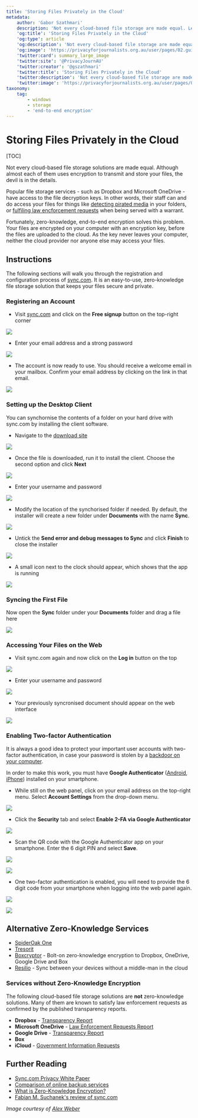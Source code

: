 ```yaml
---
title: 'Storing Files Privately in the Cloud'
metadata:
    author: 'Gabor Szathmari'
    description: 'Not every cloud-based file storage are made equal. Learn to install sync.com that keeps your files private from the prying eyes.'
    'og:title': 'Storing Files Privately in the Cloud'
    'og:type': article
    'og:description': 'Not every cloud-based file storage are made equal. Learn to install sync.com to keep your files private from the prying eyes.'
    'og:image': 'https://privacyforjournalists.org.au/user/pages/02.guides/09.storing-files-privately-in-the-cloud/social-facebook.png'
    'twitter:card': summary_large_image
    'twitter:site': '@PrivacyJournAU'
    'twitter:creator': '@gszathmari'
    'twitter:title': 'Storing Files Privately in the Cloud'
    'twitter:description': 'Not every cloud-based file storage are made equal. Learn to install sync.com that keeps your files private from the prying eyes.'
    'twitter:image': 'https://privacyforjournalists.org.au/user/pages/02.guides/09.storing-files-privately-in-the-cloud/social-twitter.png'
taxonomy:
    tag:
        - windows
        - storage
        - 'end-to-end encryption'
---
```


# Storing Files Privately in the Cloud

[TOC]

Not every cloud-based file storage solutions are made equal. Although almost each of them uses encryption to transmit and store your files, the devil is in the details. 

Popular file storage services - such as Dropbox and Microsoft OneDrive - have access to the file decryption keys. In other words, their staff can and do access your files for things like [detecting pirated media](http://www.wired.co.uk/article/dropbox-dmca-position?target=_blank) in your folders, or [fulfiling law encforcement requests](#services-without-zero-knowledge-...) when being served with a warrant.

Fortunately, zero-knowledge, end-to-end encryption solves this problem. Your files are encrypted on your computer with an encryption key, before the files are uploaded to the cloud. As the key never leaves your computer, neither the cloud provider nor anyone else may access your files.

## Instructions

The following sections will walk you through the registration and configuration process of [sync.com](https://www.sync.com/?target=_blank). It is an easy-to-use, zero-knowledge file storage solution that keeps your files secure and private.

### Registering an Account

* Visit [sync.com](https://www.sync.com/?target=_blank) and click on the **Free signup** button on the top-right corner

![](sync_main_page.PNG?lightbox&cropResize=800,800)

* Enter your email address and a strong password

![](registering_an_account.PNG?lightbox&cropResize=800,800)

* The account is now ready to use. You should receive a welcome email in your mailbox. Confirm your email address by clicking on the link in that email.

![](registration_complete.PNG?lightbox&cropResize=800,800)

### Setting up the Desktop Client

You can synchornise the contents of a folder on your hard drive with sync.com by installing the client software.

* Navigate to the [download site](https://www.sync.com/install/?target=_blank)

![](downloading_client_1.PNG?lightbox&cropResize=800,800)

* Once the file is downloaded, run it to install the client. Choose the second option and click **Next**

![](logging_into_the_client_1.PNG?lightbox&cropResize=800,800)

* Enter your username and password

![](logging_into_the_client_2.PNG?lightbox&cropResize=800,800)

* Modify the location of the synchorised folder if needed. By default, the installer will create a new folder under **Documents** with the name **Sync**.

![](configuring_client_1.PNG?lightbox&cropResize=800,800)

* Untick the **Send error and debug messages to Sync** and click **Finish** to close the installer

![](configuring_client_2.PNG?lightbox&cropResize=800,800)

* A small icon next to the clock should appear, which shows that the app is running

![](syncing_a_file_1.PNG?lightbox&cropResize=800,800)

### Syncing the First File

Now open the **Sync** folder under your **Documents** folder and drag a file here

![](syncing_a_file_2.PNG?lightbox&cropResize=800,800)

### Accessing Your Files on the Web

* Visit sync.com again and now click on the **Log in** button on the top

![](sync_main_page.PNG?lightbox&cropResize=800,800)

* Enter your username and password

![](web_ui_1.PNG?lightbox&cropResize=800,800)

* Your previously syncronised document should appear on the web interface

![](web_ui_2.PNG?lightbox&cropResize=800,800)

### Enabling Two-factor Authentication

It is always a good idea to protect your important user accounts with two-factor authentication, in case your password is stolen by a [backdoor on your computer](../protect-your-pc-from-backdoors-windows).

In order to make this work, you must have **Google Authenticator** ([Android](https://play.google.com/store/apps/details?id=com.google.android.apps.authenticator2?target=_blank), [iPhone](https://itunes.apple.com/us/app/google-authenticator/id388497605?target=_blank)) installed on your smartphone.

* While still on the web panel, click on your email address on the top-right menu. Select **Account Settings** from the drop-down menu.

![](configure_2fa_1.PNG?lightbox&cropResize=800,800)

* Click the **Security** tab and select **Enable 2-FA via Google Authenticator**

![](configure_2fa_2.PNG?lightbox&cropResize=800,800)

* Scan the QR code with the Google Authenticator app on your smartphone. Enter the 6 digit PIN and select **Save**.

![](configure_2fa_3.PNG?lightbox&cropResize=800,800)

![](logging_in_with_2fa_1.PNG?lightbox&cropResize=800,800)

* One two-factor authentication is enabled, you will need to provide the 6 digit code from your smartphone when logging into the web panel again.

![](web_ui_1.PNG?lightbox&cropResize=800,800)

![](logging_in_with_2fa_2.PNG?lightbox&cropResize=800,800)

## Alternative Zero-Knowledge Services

* [SpiderOak One](https://spideroak.com/solutions/spideroak-one?target=_blank)
* [Tresorit](https://tresorit.com/?target=_blank)
* [Boxcryptor](https://www.boxcryptor.com/en?target=_blank) - Bolt-on zero-knowledge encryption to Dropbox, OneDrive, Google Drive and Box
* [Resilio](https://www.getsync.com/?target=_blank) - Sync between your devices without a middle-man in the cloud

### Services without Zero-Knowledge Encryption

The following cloud-based file storage solutions are **not** zero-knowledge solutions. Many of them are known to satisfy law enforcement requests as confirmed by the published transparency reports.

* **Dropbox** - [Transparency Report](https://www.dropbox.com/transparency?target=_blank)
* **Microsoft OneDrive** - [Law Enforcement Requests Report](https://www.microsoft.com/about/csr/transparencyhub/lerr/?target=_blank)
* **Google Drive** - [Transparency Report](https://www.google.com/transparencyreport/userdatarequests/AU/?target=_blank)
* **Box**
* **iCloud** - [Government Information Requests](https://www.apple.com/au/privacy/government-information-requests/?target=_blank)

## Further Reading

* [Sync.com Privacy White Paper](https://www.sync.com/pdf/sync-privacy.pdf) 
* [Comparison of online backup services](https://en.wikipedia.org/wiki/Comparison_of_online_backup_services?target=_blank)
* [What is Zero-Knowledge Encryption?](https://tresorit.com/blog/zero-knowledge-encryption/)
* [Fabian M. Suchanek's review of sync.com](https://suchanek.name/texts/reviews/tresorit.html#sync)

_Image courtesy of [Alex Weber](https://www.flickr.com/photos/8123185@N02/3659676928/in/photolist-6zoNs5-kqF23b-E2idm-nmDgh6-8nVMLr-bkL8-i532Po-nmmFK5-4PBfbk-nmmTJV-irVU66-8eMHsK-o54g8R-EQ8MR-cZyLWY-p6b1ry-d363cw-6rZYic-6eLY3J-6FhrpX-aPLo64-bUGofJ-8612dY-fBBjbK-6nBi8g-C8YWQ-fxnRxA-6u1S61-mA679z-4BmBJc-pnxSs-fpWeFp-5ucGwU-8qhkUt-dY2oAN-ffJZqK-5gueQb-5KD4i1-cpSFgN-4EjNsR-6gpV7j-5MDZUX-5fmatB-d36395-573CHc-3FZSQ2-aad8bn-mA5bdZ-7DiA7z-7R8x6j?rel=nofollow)_